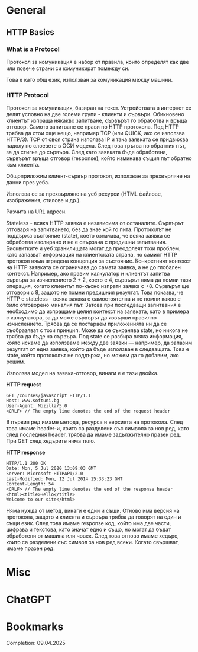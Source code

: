 # General
## HTTP Basics
### What is a Protocol
Протокол за комуникация е набор от правила, които определят как две или повече страни си комуникират помежду си.

Това е като общ език, използван за комуникация между машини.
### HTTP Protocol
Протокол за комуникация, базиран на текст. Устройствата в интернет се делят условно на две големи групи - клиенти и сървъри. Обикновено клиентът изпраща някакво запитване, сървърът го обработва и връща отговор. Самото запитване се прави по HTTP протокола. Под HTTP трябва да стои още нещо, например TCP (или QUICK, ако се използва HTTP/3). TCP от своя страна използва IP и така заявката се придвижва надолу по слоевете в ОСИ модела. След това тръгва по обратния път, за да стигне до сървъра. След като заявката бъде обработена, сървърът връща отговор (response), който изминава същия път обратно към клиента.

Общоприложим клиент-сървър протокол, използван за прехвърляне на данни през уеба.

Използва се за прехвърляне на уеб ресурси (HTML файлове, изображения, стилове и др.).

Разчита на URL адреси.

Stateless - всяка HTTP заявка е независима от останалите. Сървърът отговаря на запитването, без да знае кой го пита. Протоколът не поддържа състояние (state), което означава, че всяка заявка се обработва изолирано и не е свързана с предишни запитвания.
Бисквитките и уеб хранилищата могат да преодолеят този проблем, като запазват информация на клиентската страна, но самият HTTP протокол няма вградена концепция за състояние.
Конкретният контекст на HTTP заявката се ограничава до самата заявка, а не до глобален контекст. Например, ако правим калкулатор и клиентът запитва сървъра за изчислението 2 + 2, което е 4, сървърът няма да помни тази операция, когато клиентът по-късно изпрати заявка с +8. Сървърът ще отговори с 8, защото не помни предишния резултат. Това показва, че HTTP е stateless – всяка заявка е самостоятелна и не помни какво е било отговорено миналия път. Затова при последващи запитвания е необходимо да изпращаме целия контекст на заявката, като в примера с калкулатора, за да може сървърът да извърши правилно изчислението.
Трябва да се постараем приложенията ни да се съобразяват с този принцип. Може да се съхранява state, но никога не трябва да бъде на сървъра. Под state се разбира всяка информация, която искаме да използваме между две заявки — например, да запазим резултат от една заявка, който да бъде използван в следващата. Това е state, който протоколът не поддържа, но можем да го добавим, ако решим.

Използва модел на заявка-отговор, винаги е е тази двойка.

**HTTP request**

```
GET /courses/javascript HTTP/1.1
Host: www.softuni.bg
User-Agent: Mozilla/5.0
<CRLF> // The empty line denotes the end of the request header
```

В първия ред имаме метода, ресурса и версията на протокола.
След това имаме header-и, които са разделени със символа за нов ред, като след последния header, трябва да имаме задължително празен ред. При GET след хедърите няма тяло.

**HTTP response**

```
HTTP/1.1 200 OK
Date: Mon, 5 Jul 2020 13:09:03 GMT
Server: Microsoft-HTTPAPI/2.0
Last-Modified: Mon, 12 Jul 2014 15:33:23 GMT
Content-Length: 54
<CRLF> // The empty line denotes the end of the response header
<html><title>Hello</title>
Welcome to our site</html>
```

Няма нужда от метод, винаги е един и същи. Отново има версия на протокола, защото и клиента и сървъра трябва да говорят на един и същи език. След това имаме response код, който има две части, цифрава и текстова, като значат едно и също, но могат да бъдат обработени от машина или човек. След това отново имаме хедърс, които са разделени със символ за нов ред всеки. Когато свършват, имаме празен ред.

# Misc
# ChatGPT
# Bookmarks
Completion: 09.04.2025